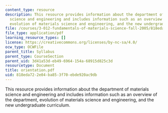```yaml
---
content_type: resource
description: This resource provides information about the department of materials
  science and engineering and includes information such as an overview of the department,
  evolution of materials science and engineering, and the new undergraduate curriculum.
file: /courses/3-012-fundamentals-of-materials-science-fall-2005/818eda722e04ba853f70ebde920ac9db_orientation.pdf
file_type: application/pdf
learning_resource_types: []
license: https://creativecommons.org/licenses/by-nc-sa/4.0/
ocw_type: OCWFile
parent_title: Syllabus
parent_type: CourseSection
parent_uid: 3d41a53d-eb49-6964-154a-68915d825c3d
resourcetype: Document
title: orientation.pdf
uid: 818eda72-2e04-ba85-3f70-ebde920ac9db
---
```

This resource provides information about the department of materials science and engineering and includes information such as an overview of the department, evolution of materials science and engineering, and the new undergraduate curriculum.